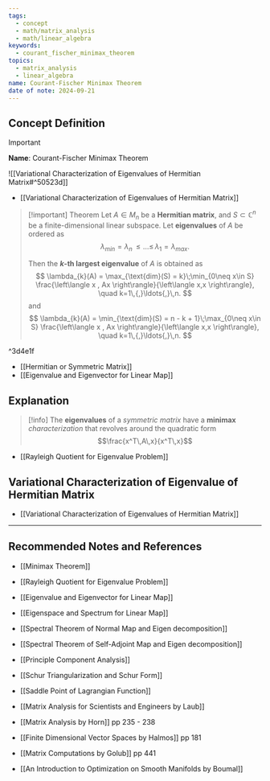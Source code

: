 ```yaml
---
tags:
  - concept
  - math/matrix_analysis
  - math/linear_algebra
keywords:
  - courant_fischer_minimax_theorem
topics:
  - matrix_analysis
  - linear_algebra
name: Courant-Fischer Minimax Theorem
date of note: 2024-09-21
---
```


## Concept Definition

>[!important]
>**Name**: Courant-Fischer Minimax Theorem

![[Variational Characterization of Eigenvalues of Hermitian Matrix#^50523d]]

- [[Variational Characterization of Eigenvalues of Hermitian Matrix]]

>[!important] Theorem
>Let $A\in M_{n}$ be a **Hermitian matrix**, and $S \subset \mathbb{C}^{n}$ be a finite-dimensional linear subspace. Let **eigenvalues** of $A$ be ordered as $$\lambda_{min} = \lambda_{n} \,{\le}\ldots{\le}\,\lambda_{1} = \lambda_{max}.$$
>
>Then the **$k$-th largest eigenvalue** of $A$ is obtained as
>$$
>\lambda_{k}(A) = \max_{\text{dim}(S) = k}\;\min_{0\neq x\in S} \frac{\left\langle x , Ax \right\rangle}{\left\langle  x,x    \right\rangle}, \quad k=1\,{,}\ldots{,}\,n.
>$$
>and 
>$$
>\lambda_{k}(A) = \min_{\text{dim}(S) = n - k + 1}\;\max_{0\neq x\in S} \frac{\left\langle x , Ax \right\rangle}{\left\langle  x,x    \right\rangle}, \quad k=1\,{,}\ldots{,}\,n.
>$$

^3d4e1f

- [[Hermitian or Symmetric Matrix]]
- [[Eigenvalue and Eigenvector for Linear Map]]



## Explanation

>[!info]
>The **eigenvalues** of a *symmetric matrix* have a **minimax** *characterization* that  revolves around the quadratic form $$\frac{x^T\,A\,x}{x^T\,x}$$

- [[Rayleigh Quotient for Eigenvalue Problem]]

## Variational Characterization of Eigenvalue of Hermitian Matrix

- [[Variational Characterization of Eigenvalues of Hermitian Matrix]]



-----------
##  Recommended Notes and References


- [[Minimax Theorem]]
- [[Rayleigh Quotient for Eigenvalue Problem]]


- [[Eigenvalue and Eigenvector for Linear Map]]
- [[Eigenspace and Spectrum for Linear Map]]
- [[Spectral Theorem of Normal Map and Eigen decomposition]]
- [[Spectral Theorem of Self-Adjoint Map and Eigen decomposition]]
- [[Principle Component Analysis]]
- [[Schur Triangularization and Schur Form]]
- [[Saddle Point of Lagrangian Function]]


- [[Matrix Analysis for Scientists and Engineers by Laub]]
- [[Matrix Analysis by Horn]] pp 235 - 238
- [[Finite Dimensional Vector Spaces by Halmos]] pp 181
- [[Matrix Computations by Golub]] pp 441
- [[An Introduction to Optimization on Smooth Manifolds by Boumal]]